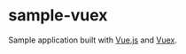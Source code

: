 # sample-vuex

Sample application built with [Vue.js](https://vuejs.org) and [Vuex](https://github.com/vuejs/vuex).
